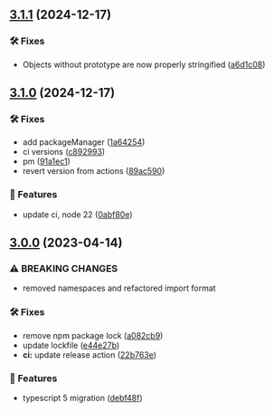 ## [3.1.1](https://github.com/SkeLLLa/node-object-hash/compare/v3.1.0...v3.1.1) (2024-12-17)


### 🛠 Fixes

* Objects without prototype are now properly stringified ([a6d1c08](https://github.com/SkeLLLa/node-object-hash/commit/a6d1c0810ef14642bba6254708820cab795f6829))

## [3.1.0](https://github.com/SkeLLLa/node-object-hash/compare/v3.0.0...v3.1.0) (2024-12-17)


### 🛠 Fixes

* add packageManager ([1a64254](https://github.com/SkeLLLa/node-object-hash/commit/1a64254e12b84cf55b5d500af9f08f41837f2c60))
* ci versions ([c892993](https://github.com/SkeLLLa/node-object-hash/commit/c892993c1aaa1501caf5c227754814167db67479))
* pm ([91a1ec1](https://github.com/SkeLLLa/node-object-hash/commit/91a1ec116e736c6455485c82e1ba13b78c56bf97))
* revert version from actions ([89ac590](https://github.com/SkeLLLa/node-object-hash/commit/89ac5907fd2f0dba130a31b570d55ad052b3a308))


### 🚀 Features

* update ci, node 22 ([0abf80e](https://github.com/SkeLLLa/node-object-hash/commit/0abf80e3f9f2195391c1a4df2c370966b31f6064))

## [3.0.0](https://github.com/SkeLLLa/node-object-hash/compare/v2.3.10...v3.0.0) (2023-04-14)


### ⚠ BREAKING CHANGES

* removed namespaces and refactored import format

### 🛠 Fixes

* remove npm package lock ([a082cb9](https://github.com/SkeLLLa/node-object-hash/commit/a082cb973171e0813216365d51df148fc2791807))
* update lockfile ([e44e27b](https://github.com/SkeLLLa/node-object-hash/commit/e44e27bd25cbb1b1476b76e7b732c20681acf910))
* **ci:** update release action ([22b763e](https://github.com/SkeLLLa/node-object-hash/commit/22b763e107ce3039b5a458bc2131c23e8a618b9e))


### 🚀 Features

* typescript 5 migration ([debf48f](https://github.com/SkeLLLa/node-object-hash/commit/debf48fc0e8d3f2746455925e0d975b39873c4e1))
